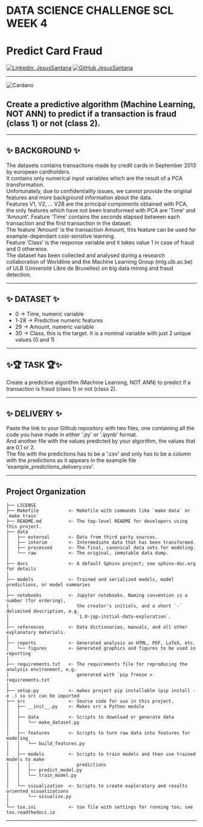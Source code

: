 DATA SCIENCE CHALLENGE SCL WEEK 4
=================================
Predict Card Fraud
==============================  

[![Linkedin: JesusSantana](https://img.shields.io/badge/-JesusSantana-blue?style=flat-square&logo=Linkedin&logoColor=white&link=https://www.linkedin.com/in/chus-santana/)](https://www.linkedin.com/in/chus-santana/) [![GitHub JesusSantana](https://img.shields.io/github/followers/jesussantana?label=follow&style=social)](https://github.com/jesussantana)  

---

![Cardano](https://esmarketingdigital.com/images/card-fraud.png)


## Create a predictive algorithm (Machine Learning, NOT ANN) to predict if a transaction is fraud (class 1) or not (class 2).  

---  

## ✨ BACKGROUND ✨
The datasets contains transactions made by credit cards in September 2013 by european cardholders.  
It contains only numerical input variables which are the result of a PCA transformation.  
Unfortunately, due to confidentiality issues, we cannot provide the original features and more background information about the data.  
Features V1, V2, ... V28 are the principal components obtained with PCA, the only features which have not been transformed with PCA are 'Time' and 'Amount'. Feature 'Time' contains the seconds elapsed between each transaction and the first transaction in the dataset.  
The feature 'Amount' is the transaction Amount, this feature can be used for example-dependant cost-senstive learning.  
Feature 'Class' is the response variable and it takes value 1 in case of fraud and 0 otherwise.  
The dataset has been collected and analysed during a research collaboration of Worldline and the Machine Learning Group (mlg.ulb.ac.be) of ULB (Université Libre de Bruxelles) on big data mining and fraud detection. 

---  

## ✨ DATASET ✨
- 0 -> Time, numeric variable
- 1-28 -> Predictive numeric features
- 29 -> Amount, numeric variable
- 30 -> Class, this is the target. It is a nominal variable with just 2 unique values (0 and 1)

---

## ✨🏆 TASK 🏆✨
Create a predictive algorithm (Machine Learning, NOT ANN) to predict if a transaction is fraud (class 1) or not (class 2).  

---

## ✨ DELIVERY ✨
Paste the link to your Github repository with two files, one containing all the code you have made in either '.py' or '.ipynb' format.  
And another file with the values predicted by your algorithm, the values that are 0,1 or 2.   
The file with the predictions has to be a '.csv' and only has to be a column with the predictions as it appears in the example file 'example_predictions_delivery.csv'.  

---

Project Organization
--------------------

    ├── LICENSE
    ├── Makefile           <- Makefile with commands like `make data` or `make train`
    ├── README.md          <- The top-level README for developers using this project.
    ├── data
    │   ├── external       <- Data from third party sources.
    │   ├── interim        <- Intermediate data that has been transformed.
    │   ├── processed      <- The final, canonical data sets for modeling.
    │   └── raw            <- The original, immutable data dump.
    │
    ├── docs               <- A default Sphinx project; see sphinx-doc.org for details
    │
    ├── models             <- Trained and serialized models, model predictions, or model summaries
    │
    ├── notebooks          <- Jupyter notebooks. Naming convention is a number (for ordering),
    │                         the creator's initials, and a short `-` delimited description, e.g.
    │                         `1.0-jqp-initial-data-exploration`.
    │
    ├── references         <- Data dictionaries, manuals, and all other explanatory materials.
    │
    ├── reports            <- Generated analysis as HTML, PDF, LaTeX, etc.
    │   └── figures        <- Generated graphics and figures to be used in reporting
    │
    ├── requirements.txt   <- The requirements file for reproducing the analysis environment, e.g.
    │                         generated with `pip freeze > requirements.txt`
    │
    ├── setup.py           <- makes project pip installable (pip install -e .) so src can be imported
    ├── src                <- Source code for use in this project.
    │   ├── __init__.py    <- Makes src a Python module
    │   │
    │   ├── data           <- Scripts to download or generate data
    │   │   └── make_dataset.py
    │   │
    │   ├── features       <- Scripts to turn raw data into features for modeling
    │   │   └── build_features.py
    │   │
    │   ├── models         <- Scripts to train models and then use trained models to make
    │   │   │                 predictions
    │   │   ├── predict_model.py
    │   │   └── train_model.py
    │   │
    │   └── visualization  <- Scripts to create exploratory and results oriented visualizations
    │       └── visualize.py
    │
    └── tox.ini            <- tox file with settings for running tox; see tox.readthedocs.io


--------


